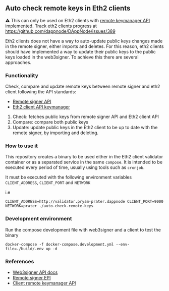 ## Auto check remote keys in Eth2 clients

:warning: This can only be used on Eth2 clients with [remote keymanager API](https://ethereum.github.io/keymanager-APIs/) implemented. Track eth2 clients progress at https://github.com/dappnode/DAppNode/issues/389

Eth2 clients does not have a way to auto-update public keys changes made in the remote signer, either imports and deletes. For this reason, eth2 clients should have implemented a way to update their public keys to the public keys loaded in the web3signer. To achieve this there are several approaches.

### Functionality

Check, compare and update remote keys between remote signer and eth2 client following the API standards:

- [Remote signer API](https://consensys.github.io/web3signer/web3signer-eth2.html#tag/Keymanager)
- [Eth2 client API keymanager](https://ethereum.github.io/keymanager-APIs/#/Remote%20Key%20Manager)

1. Check: fetches public keys from remote signer API and Eth2 client API
2. Compare: compare both public keys
3. Update: update public keys in the Eth2 client to be up to date with the remote signer, by importing and deleting.

### How to use it

This repository creates a binary to be used either in the Eth2 client validator container or as a separated service in the same `compose`. It is intended to be executed every period of time, usually using tools such as `cronjob`.

It must be executed with the following environment variables `CLIENT_ADDRESS`, `CLIENT_PORT` and `NETWORK`

i.e

```
CLIENT_ADDRESS=http://validator.prysm-prater.dappnode CLIENT_PORT=9000 NETWORK=prater ./auto-check-remote-keys
```

### Development environment

Run the compose development file with web3signer and a client to test the binary

```
docker-compose -f docker-compose.development.yml --env-file=./build/.env up -d
```

### References

- [Web3signer API docs](https://consensys.github.io/web3signer/)
- [Remote signer EPI](https://eips.ethereum.org/EIPS/eip-3030)
- [Client remote keymanager API](https://ethereum.github.io/keymanager-APIs/#/Remote%20Key%20Manager)

